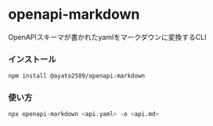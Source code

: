 # openapi-markdown

OpenAPIスキーマが書かれたyamlをマークダウンに変換するCLI

### インストール

```bash
npm install @ayato2589/openapi-markdown
```

### 使い方

```bash
npx openapi-markdown <api.yaml> -o <api.md>
```
